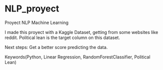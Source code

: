 # NLP_proyect
Proyect NLP Machine Learning

I made this proyect with a Kaggle Dataset, getting from some websites like reddit. Political lean is the target column on this dataset.

Next steps:
  Get a better score predicting the data.
  
  Keywords(Python, Linear Regression, RandomForestClassifier, Political Lean)
  
  
